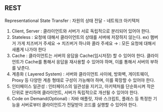 ## REST

Representational State Transfer : 자원의 상태 전달 - 네트워크 아키텍처 

1. Client, Server : 클라이언트와 서버가 서로 독립적으로 분리되어 있어야 한다. 
2. Stateless : 요청에 대해서 클라이언트의 상태를 서버에 저장하지 않는다. 
ex) 햄버거 가게 치즈버거 주세요 → 치즈버거 하나와 콜라 주세요 → : 모든 요청에 대해서 새롭게 나가야 한다 
3. Cache : 클라이언트는 서버의 응답을 Cache(임시저장) 할 수 있어야 한다. 
클라이언트가 Cache를 통해서 응답을 재사용할 수 있어야 하며, 이를 통해서 서버의 부하를 낮춘다.
4. 계층화 ( Layered System) : 서버와 클라이언트 사이에, 방화벽, 게이트웨이, Proxy 등 다양한 계층 형태로 구성이 가능해야 하며, 이를 확장할 수 있어야 한다. 
5. 인터페이스 일관성 : 인터페이스의 일관성을 지키고, 아키텍처를 단순화시켜 작은 단위로 분리하여 클라이언트, 서버가 독립적으로 개선될 수 있어야 한다. 
6. Code on Demand(Optional) : 자바 애플릿, 자바 스크립트, 플래스 등 특정한 기능을 서버로부터 클라이언트가 전달받아 코드를 실행할 수 있어야 한다.

